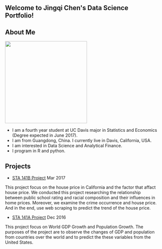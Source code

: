 ## Welcome to Jingqi Chen's Data Science Portfolio!

## About Me

<img src="http://cjacquelineq.github.io/profile.jpg" width="270">

- I am a fourth year student at UC Davis major in Statistics and Economics (Degree expected in June 2017).  
- I am from Guangdong, China. I currently live in Davis, California, USA.
- I am interested in Data Science and Analytical Finance.
- I program in R and python.




## Projects

- <a href="https://cjacquelineq.github.io/STA141B-Project-House-Price/STA+141B+Project+House+Price.html">STA 141B Project</a>   Mar 2017

This project focus on the house price in California and the factor that affact house price. We conducted this project researching the relationship between public school rating and racial composition and their influences in home prices. Moreover, we examine the crime occurrence and house price. And in the end, use web scraping to predict the trend of the house price.

- <a href="https://cjacquelineq.github.io/ProjectReport.pdf">STA 141A Project</a>   Dec 2016

This project focus on World GDP Growth and Population Growth. The purposes of the project are to observe the changes of GDP and population from countries over the world and to predict the these variables from the United States.


